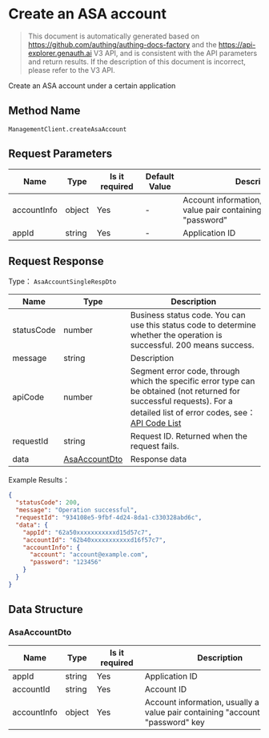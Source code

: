 # Create an ASA account

<!--
Warning ⚠️:
Do not modify this document directly,
https://github\.com/Authing/authing-docs-factory
Use this project to generate
-->

<LastUpdated />

> This document is automatically generated based on https://github.com/authing/authing-docs-factory and the https://api-explorer.genauth.ai V3 API, and is consistent with the API parameters and return results. If the description of this document is incorrect, please refer to the V3 API.

Create an ASA account under a certain application

## Method Name

`ManagementClient.createAsaAccount`

## Request Parameters

| Name        | Type   | <div style="width:80px">Is it required</div> | <div style="width:60px">Default Value</div> | <div style="width:300px">Description</div>                                     | <div style="width:200px">Example Value</div>            |
| ----------- | ------ | -------------------------------------------- | ------------------------------------------- | ------------------------------------------------------------------------------ | ------------------------------------------------------- |
| accountInfo | object | Yes                                          | -                                           | Account information, usually a key-value pair containing "account", "password" | `{"account":"account@example.com","password":"123456"}` |
| appId       | string | Yes                                          | -                                           | Application ID                                                                 | `62a50xxxxxxxxxxxd15d57c7`                              |

## Request Response

Type： `AsaAccountSingleRespDto`

| Name       | Type                                       | Description                                                                                                                                                                                                                                                                                                                                       |
| ---------- | ------------------------------------------ | ------------------------------------------------------------------------------------------------------------------------------------------------------------------------------------------------------------------------------------------------------------------------------------------------------------------------------------------------- |
| statusCode | number                                     | Business status code. You can use this status code to determine whether the operation is successful. 200 means success.                                                                                                                                                                                                                           |
| message    | string                                     | Description                                                                                                                                                                                                                                                                                                                                       |
| apiCode    | number                                     | Segment error code, through which the specific error type can be obtained (not returned for successful requests). For a detailed list of error codes, see：[API Code List](https://api-explorer.genauth.ai/?tag=group/%E5%BC%80%E5%8F%91%E5%87%86%E5%A4%87#tag/%E5%BC%80%E5%8F%91%E5%87%86%E5%A4%87/%E9%94%99%E8%AF%AF%E5%A4%84%E7%90%86/apiCode) |
| requestId  | string                                     | Request ID. Returned when the request fails.                                                                                                                                                                                                                                                                                                      |
| data       | <a href="#AsaAccountDto">AsaAccountDto</a> | Response data                                                                                                                                                                                                                                                                                                                                     |

Example Results：

```json
{
  "statusCode": 200,
  "message": "Operation successful",
  "requestId": "934108e5-9fbf-4d24-8da1-c330328abd6c",
  "data": {
    "appId": "62a50xxxxxxxxxxxd15d57c7",
    "accountId": "62b40xxxxxxxxxxxd16f57c7",
    "accountInfo": {
      "account": "account@example.com",
      "password": "123456"
    }
  }
}
```

## Data Structure

### <a id="AsaAccountDto"></a> AsaAccountDto

| Name        | Type   | <div style="width:80px">Is it required</div> | <div style="width:300px">Description</div>                                         | <div style="width:200px">Example Value</div>            |
| ----------- | ------ | -------------------------------------------- | ---------------------------------------------------------------------------------- | ------------------------------------------------------- |
| appId       | string | Yes                                          | Application ID                                                                     | `62a50xxxxxxxxxxxd15d57c7`                              |
| accountId   | string | Yes                                          | Account ID                                                                         | `62b40xxxxxxxxxxxd16f57c7`                              |
| accountInfo | object | Yes                                          | Account information, usually a key-value pair containing "account", "password" key | `{"account":"account@example.com","password":"123456"}` |
